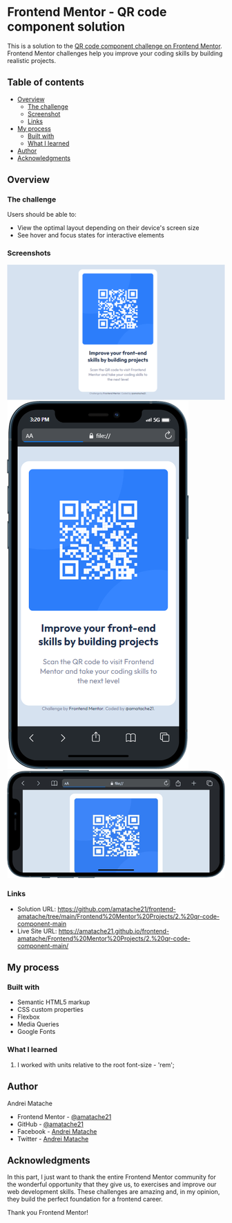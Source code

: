 # Frontend Mentor - QR code component solution

This is a solution to the [QR code component challenge on Frontend Mentor](https://www.frontendmentor.io/challenges/qr-code-component-iux_sIO_H). Frontend Mentor challenges help you improve your coding skills by building realistic projects. 

## Table of contents

- [Overview](#overview)
  - [The challenge](#the-challenge)
  - [Screenshot](#screenshot)
  - [Links](#links)
- [My process](#my-process)
  - [Built with](#built-with)
  - [What I learned](#what-i-learned)
- [Author](#author)
- [Acknowledgments](#acknowledgments)


## Overview

### The challenge

Users should be able to:

- View the optimal layout depending on their device's screen size
- See hover and focus states for interactive elements

### Screenshots

![Desktop version](images/screenshot-desktop.PNG) <br>
![Mobile version - portrait](images/screenshot-mobile-portrait.png) <br>
![Mobile version - landscape 1](images/screenshot-mobile-landscape.gif)



### Links

- Solution URL: https://github.com/amatache21/frontend-amatache/tree/main/Frontend%20Mentor%20Projects/2.%20qr-code-component-main
- Live Site URL: https://amatache21.github.io/frontend-amatache/Frontend%20Mentor%20Projects/2.%20qr-code-component-main/

## My process

### Built with

- Semantic HTML5 markup
- CSS custom properties
- Flexbox
- Media Queries 
- Google Fonts


### What I learned

1. I worked with units relative to the root font-size - 'rem';


## Author

Andrei Matache
- Frontend Mentor - [@amatache21](https://www.frontendmentor.io/profile/amatache21)
- GitHub - [@amatache21](https://github.com/amatache21/frontend-amatache)
- Facebook - [Andrei Matache](https://www.facebook.com/matache.andrei.18/)
- Twitter - [Andrei Matache](https://twitter.com/AndreiMatache6)

## Acknowledgments

In this part, I just want to thank the entire Frontend Mentor community for the wonderful opportunity that they give us, to exercises and improve our web development skills. These challenges are amazing and, in my opinion, they build the perfect foundation for a frontend career.

Thank you Frontend Mentor! 

